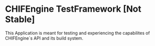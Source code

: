 # CHIFEngine TestFramework [Not Stable]

This Application is meant for testing and experiencing the capabilites of CHIFEngine´s API and its build system.